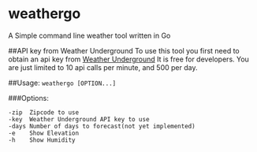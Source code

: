 # weathergo
A Simple command line weather tool written in Go

##API key from Weather Underground
To use this tool you first need to obtain an api key from
[Weather Underground](https://www.wunderground.com/weather/api)
It is free for developers. You are just limited to 10 api calls per minute,
and 500 per day.

##Usage: `weathergo [OPTION...]`

###Options:
```
-zip  Zipcode to use
-key  Weather Underground API key to use
-days Number of days to forecast(not yet implemented)
-e    Show Elevation
-h    Show Humidity
```
